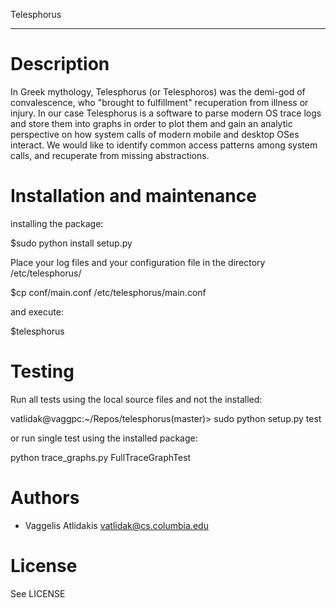 Telesphorus 
****

Description
===========

In Greek mythology, Telesphorus (or Telesphoros) was the demi-god of convalescence, who "brought to fulfillment" recuperation from illness or injury.
In our case Telesphorus is a software to parse modern OS trace logs and store them into graphs in order to plot them and gain
an analytic perspective on how system calls of modern mobile and desktop OSes interact. We would like to identify common access patterns among system calls,
and recuperate from missing abstractions. 


Installation and maintenance
============================

installing the package:

$sudo python install setup.py

Place your log files and your configuration file in the directory /etc/telesphorus/

$cp conf/main.conf /etc/telesphorus/main.conf

and execute:

$telesphorus


Testing
==================
Run all tests using  the local source files and not the installed:

vatlidak@vaggpc:~/Repos/telesphorus(master)> sudo python setup.py test


or run single test using the installed package:

python trace_graphs.py FullTraceGraphTest


Authors
=======

  *  Vaggelis Atlidakis <vatlidak@cs.columbia.edu>

License
=======

See LICENSE
